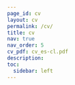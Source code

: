 ```yaml
---
page_id: cv
layout: cv
permalink: /cv/
title: cv
nav: true
nav_order: 5
cv_pdf: cv_es-cl.pdf
description: 
toc:
  sidebar: left
---
```

